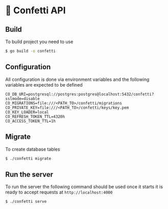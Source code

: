 # 🚀 Confetti API

## Build

To build project you need to use

```sh
$ go build -o confetti
```

## Configuration

All configuration is done via environment variables and the following variables are expected to be defined

```dotenv
CO_DB_URI=postgresql://postgres:postgres@localhost:5432/confetti?sslmode=disable
CO_MIGRATIONS=file:///<PATH_TO>/confetti/migrations
CO_PRIVATE_KEY=file:///<PATH_TO>/confetti/keys/key.pem
CO_KEY_LOADER=local
CO_REFRESH_TOKEN_TTL=4320h
CO_ACCESS_TOKEN_TTL=1h
```

## Migrate

To create database tables

```sh
$ ./confetti migrate
```

## Run the server

To run the server the following command should be used once it starts
it is ready to accept requests at `http://localhost:4000`

```sh
$ ./confetti serve
```
